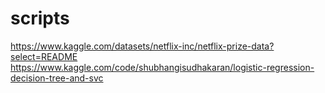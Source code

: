 # scripts

https://www.kaggle.com/datasets/netflix-inc/netflix-prize-data?select=README
https://www.kaggle.com/code/shubhangisudhakaran/logistic-regression-decision-tree-and-svc
